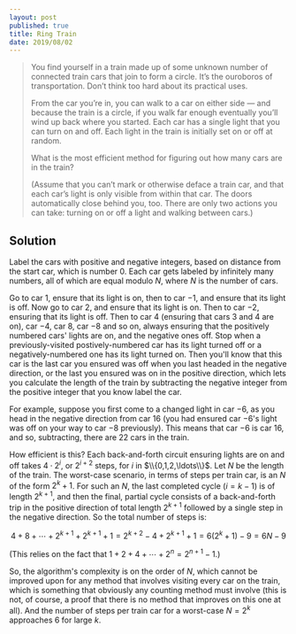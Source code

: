 ```yaml
---
layout: post
published: true
title: Ring Train
date: 2019/08/02
---
```


>You find yourself in a train made up of some unknown number of connected train cars that join to form a circle. It’s the ouroboros of transportation. Don’t think too hard about its practical uses.
>
>From the car you’re in, you can walk to a car on either side — and because the train is a circle, if you walk far enough eventually you’ll wind up back where you started. Each car has a single light that you can turn on and off. Each light in the train is initially set on or off at random.
>
>What is the most efficient method for figuring out how many cars are in the train?
>
>(Assume that you can’t mark or otherwise deface a train car, and that each car’s light is only visible from within that car. The doors automatically close behind you, too. There are only two actions you can take: turning on or off a light and walking between cars.)

<!--more-->


## Solution

Label the cars with positive and negative integers, based on distance from the start car, which is number $0$. Each car gets labeled by infinitely many numbers, all of which are equal modulo $N$, where $N$ is the number of cars.

Go to car $1$, ensure that its light is on, then to car $-1$, and ensure that its light is off. Now go to car $2$, and ensure that its light is on. Then to car $-2$, ensuring that its light is off. Then to car $4$ (ensuring that cars $3$ and $4$ are on), car $-4$, car $8$, car $-8$ and so on, always ensuring that the positively numbered cars' lights are on, and the negative ones off.  Stop when a previously-visited postively-numbered car has its light turned off or a negatively-numbered one has its light turned on.  Then you'll know that this car is the last car you ensured was off when you last headed in the negative direction, or the last you ensured was on in the positive direction, which lets you calculate the length of the train by subtracting the negative integer from the positive integer that you know label the car. 

For example, suppose you first come to a changed light in car $-6$, as you head in the negative direction from car $16$ (you had ensured car $-6$'s light was off on your way to car $-8$ previously). This means that car $-6$ is car $16$, and so, subtracting, there are $22$ cars in the train.

How efficient is this? Each back-and-forth circuit ensuring lights are on and off takes $4 \cdot 2^i$, or $2^{i+2}$ steps, for $i$ in $\\{0,1,2,\ldots\\}$. Let $N$ be the length of the train.  The worst-case scenario, in terms of steps per train car, is an $N$ of the form $2^k+1$. For such an $N$, the last completed cycle ($i = k-1$) is of length $2^{k+1}$, and then the final, partial cycle consists of a back-and-forth trip in the positive direction of total length $2^{k+1}$ followed by a single step in the negative direction.  So the total number of steps is:

$$4+8+\cdots+ 2^{k+1} + 2^{k+1} + 1 = 2^{k+2} - 4 + 2^{k+1} + 1 = 6(2^k+1) - 9 = 6N - 9$$

(This relies on the fact that $1+2+4+\cdots+2^n = 2^{n+1}-1$.)

So, the algorithm's complexity is on the order of $N$, which cannot be improved upon for any method that involves visiting every car on the train, which is something that obviously any counting method must involve (this is not, of course, a proof that there is no method that improves on this one at all).  And the number of steps per train car for a worst-case $N = 2^k$ approaches $6$ for large $k$.

<br>
